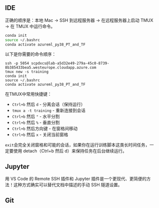 ## IDE
正确的顺序是：本地 Mac → SSH 到远程服务器 → 在远程服务器上启动 TMUX → 在 TMUX 中运行命令。


```bash
conda init
source ~/.bashrc
conda activate azureml_py38_PT_and_TF
```



以下是你需要的命令顺序：

```
ssh -p 5054 scpdxcs@lab-a5d32e49-279a-45c0-8739-8b385433bea5.westeurope.cloudapp.azure.com
tmux new -s training
conda init
source ~/.bashrc
conda activate azureml_py38_PT_and_TF
```

在TMUX中常用快捷键：
- `Ctrl+b` 然后 `d` - 分离会话（保持运行）
- `tmux a -t training` - 重新连接到会话
- `Ctrl+b` 然后 `"` - 水平分割
- `Ctrl+b` 然后 `%` - 垂直分割
- `Ctrl+b` 然后方向键 - 在窗格间移动
- `Ctrl+b` 然后 `x` - 关闭当前窗格

`exit`会完全关闭窗格和可能的会话，如果你在运行训练脚本这类长时间任务，一定要使用 detach（Ctrl+b 然后 d）来保持任务在后台继续运行。


## Jupyter

用 VS Code 的 Remote SSH 插件和 Jupyter 插件是一个更现代、更简便的方法！这种方式确实可以替代文档中描述的手动 SSH 隧道设置。

## Git